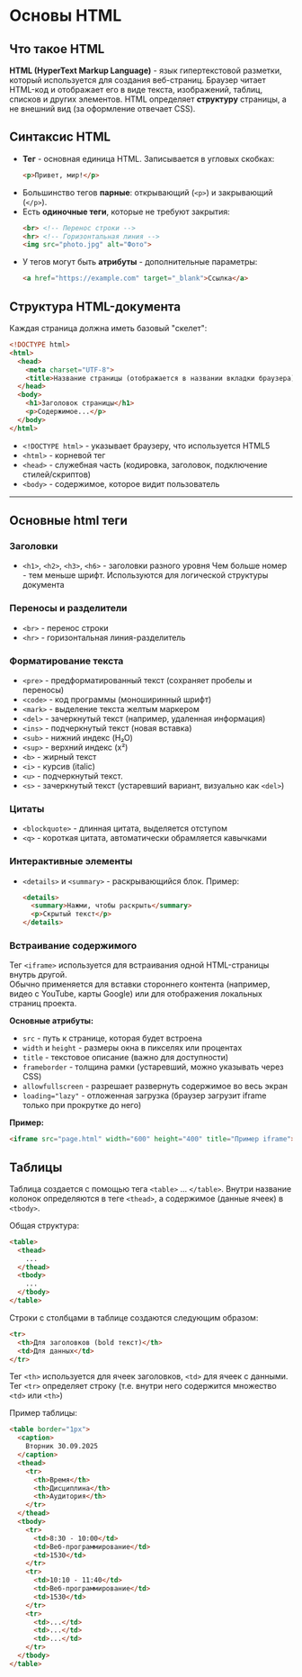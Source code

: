 # Основы HTML

## Что такое HTML

**HTML (HyperText Markup Language)** - язык гипертекстовой разметки, который используется для создания веб-страниц. Браузер читает HTML-код и отображает его в виде текста, изображений, таблиц, списков и других элементов. HTML определяет **структуру** страницы, а не внешний вид (за оформление отвечает CSS).

## Синтаксис HTML

* **Тег** - основная единица HTML. Записывается в угловых скобках:
  ```html
  <p>Привет, мир!</p>
  ````
* Большинство тегов **парные**: открывающий (`<p>`) и закрывающий (`</p>`).
* Есть **одиночные теги**, которые не требуют закрытия:
  ```html
  <br> <!-- Перенос строки -->
  <hr> <!-- Горизонтальная линия -->
  <img src="photo.jpg" alt="Фото">
  ```
* У тегов могут быть **атрибуты** - дополнительные параметры:
  ```html
  <a href="https://example.com" target="_blank">Ссылка</a>
  ```

## Структура HTML-документа

Каждая страница должна иметь базовый "скелет":

```html
<!DOCTYPE html>
<html>
  <head>
    <meta charset="UTF-8">
    <title>Название страницы (отображается в названии вкладки браузера)</title>
  </head>
  <body>
    <h1>Заголовок страницы</h1>
    <p>Содержимое...</p>
  </body>
</html>
```

* `<!DOCTYPE html>` - указывает браузеру, что используется HTML5
* `<html>` - корневой тег
* `<head>` - служебная часть (кодировка, заголовок, подключение стилей/скриптов)
* `<body>` - содержимое, которое видит пользователь

---

## Основные html теги

### Заголовки

* `<h1>`, `<h2>`, `<h3>`, `<h6>` - заголовки разного уровня
  Чем больше номер - тем меньше шрифт. Используются для логической структуры документа

### Переносы и разделители

* `<br>` - перенос строки
* `<hr>` - горизонтальная линия-разделитель

### Форматирование текста

* `<pre>` - предформатированный текст (сохраняет пробелы и переносы)
* `<code>` - код программы (моноширинный шрифт)
* `<mark>` - выделение текста желтым маркером
* `<del>` - зачеркнутый текст (например, удаленная информация)
* `<ins>` - подчеркнутый текст (новая вставка)
* `<sub>` - нижний индекс (H₂O)
* `<sup>` - верхний индекс (x²)
* `<b>` - жирный текст
* `<i>` - курсив (italic)
* `<u>` - подчеркнутый текст.
* `<s>` - зачеркнутый текст (устаревший вариант, визуально как `<del>`)

### Цитаты

* `<blockquote>` - длинная цитата, выделяется отступом
* `<q>` - короткая цитата, автоматически обрамляется кавычками

### Интерактивные элементы

* `<details>` и `<summary>` - раскрывающийся блок.
  Пример:

  ```html
  <details>
    <summary>Нажми, чтобы раскрыть</summary>
    <p>Скрытый текст</p>
  </details>
  ```

### Встраивание содержимого

Тег `<iframe>` используется для встраивания одной HTML-страницы внутрь другой.  
Обычно применяется для вставки стороннего контента (например, видео с YouTube, карты Google) или для отображения локальных страниц проекта.

**Основные атрибуты:**
- `src` - путь к странице, которая будет встроена
- `width` и `height` - размеры окна в пикселях или процентах
- `title` - текстовое описание (важно для доступности)
- `frameborder` - толщина рамки (устаревший, можно указывать через CSS)
- `allowfullscreen` - разрешает развернуть содержимое во весь экран
- `loading="lazy"` - отложенная загрузка (браузер загрузит iframe только при прокрутке до него)

**Пример:**
```html
<iframe src="page.html" width="600" height="400" title="Пример iframe"></iframe>
```

## Таблицы

Таблица создается с помощью тега `<table>` ... `</table>`. Внутри название колонок определяются в теге `<thead>`, а содержимое (данные ячеек) в `<tbody>`.

Общая структура:

```html
<table>
  <thead>
    ...
  </thead>
  <tbody>
    ...
  </tbody>
</table>
```

Строки с столбцами в таблице создаются следующим образом:

```html
<tr>
  <th>Для заголовков (bold текст)</th>
  <td>Для данных</td>
</tr>
```

Тег `<th>` используется для ячеек заголовков, `<td>` для ячеек с данными. Тег `<tr>` определяет строку (т.е. внутри него содержится множество `<td>` или `<th>`)

Пример таблицы:

```html
<table border="1px">
  <caption>
    Вторник 30.09.2025
  </caption>
  <thead>
    <tr>
      <th>Время</th>
      <th>Дисциплина</th>
      <th>Аудитория</th>
    </tr>
  </thead>
  <tbody>
    <tr>
      <td>8:30 - 10:00</td>
      <td>Веб-программирование</td>
      <td>1530</td>
    </tr>
    <tr>
      <td>10:10 - 11:40</td>
      <td>Веб-программирование</td>
      <td>1530</td>
    </tr>
    <tr>
      <td>...</td>
      <td>...</td>
      <td>...</td>
    </tr>
  </tbody>
</table>
```